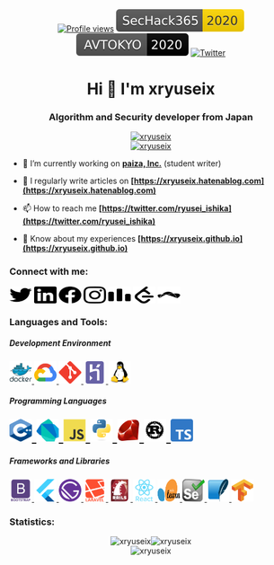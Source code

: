 <div align="center">
  <a href="https://github.com/xryuseix" target="blank"><img src="https://komarev.com/ghpvc/?username=xryuseix&label=Profile%20views&color=0e75b6&style=flat" alt="Profile views" /></a>
  <a href="https://sechack365.nict.go.jp/" target="blank"><img src="Badges/SecHack365-2020-ffd700.svg" alt="SecHack365" /></a>
  <a href="https://www.avtokyo.org/2020/" target="blank"><img src="Badges/AVTOKYO-2020-black.svg" alt="AVTOKYO" /></a>
  <a href="https://twitter.com/ryusei_ishika" target="blank"><img src="https://img.shields.io/twitter/follow/ryusei_ishika?label=%40ryusei_ishika" alt="Twitter" /></a>
</div>

<h1 align="center">Hi 👋 I'm xryuseix</h1>
<h3 align="center">Algorithm and Security developer from Japan</h3>

<div align="center">
  <a href="https://github.com/ryo-ma/github-profile-trophy">
    <img src="https://github-profile-trophy.vercel.app/?username=xryuseix&theme=onedark&rank=SECRET&column=2" alt="xryuseix" />
  </a>
  <br />
  <a href="https://github.com/ryo-ma/github-profile-trophy">
    <img src="https://github-profile-trophy.vercel.app/?username=xryuseix&theme=onedark&rank=SSS,SS,S,AAA,AA,A&column=5" alt="xryuseix" />
  </a>
</div>

- 🌱 I’m currently working on **[paiza, Inc.](https://paiza.jp/)** (student writer)

- 📢 I regularly write articles on **[https://xryuseix.hatenablog.com](https://xryuseix.hatenablog.com)**

- 📫 How to reach me **[https://twitter.com/ryusei_ishika](https://twitter.com/ryusei_ishika)**

- 📄 Know about my experiences **[https://xryuseix.github.io](https://xryuseix.github.io)**

<h3 align="left">Connect with me:</h3>
<div align="left">
  <a href="https://twitter.com/ryusei_ishika" target="blank"><img align="center" src="connect_with_me/twitter.svg" alt="ryusei_ishika" height="30" width="40" /></a>
  <a href="https://www.slideshare.net/ishikawaryusei" target="blank"><img align="center" src="connect_with_me/linkdin.svg" alt="https://www.slideshare.net/ishikawaryusei" height="30" width="40" /></a>
  <a href="https://www.facebook.com/profile.php?id=100010586593125" target="blank"><img align="center" src="connect_with_me/facebook.svg" alt="https://www.facebook.com/profile.php?id=100010586593125" height="30" width="40" /></a>
  <a href="https://www.instagram.com/ryusei_ishika/" target="blank"><img align="center" src="connect_with_me/instagram.svg" alt="https://www.instagram.com/ryusei_ishika/" height="30" width="40" /></a>
  <a href="https://codeforces.com/profile/xryuseix" target="blank"><img align="center" src="connect_with_me/codeforces.svg" alt="xryuseix" height="30" width="40" /></a>
  <a href="https://www.leetcode.com/xryuseix" target="blank"><img align="center" src="connect_with_me/leetcode.svg" alt="xryuseix" height="30" width="40" /></a>
  <a href="https://www.topcoder.com/members/xryuseix" target="blank"><img align="center" src="connect_with_me/topcoder.svg" alt="xryuseix" height="30" width="40" /></a>
</div>

<h3 align="left">Languages and Tools:</h3>
<h5 align="left">Development Environment</h5>
<div align="left">
  <a href="https://www.docker.com/" target="_blank"> <img src="languages_and_tools/docker.svg" alt="docker" width="40" height="40"/> </a>
  <a href="https://cloud.google.com" target="_blank"> <img src="languages_and_tools/gcp.svg" alt="gcp" width="40" height="40"/> </a>
  <a href="https://git-scm.com/" target="_blank"> <img src="languages_and_tools/git.svg" alt="git" width="40" height="40"/> </a>
  <a href="https://heroku.com" target="_blank"> <img src="languages_and_tools/heroku.svg" alt="heroku" width="40" height="40"/> </a>
  <a href="https://www.linux.org/" target="_blank"> <img src="languages_and_tools/linux.svg" alt="linux" width="40" height="40"/> </a>
</div>
<h5 align="left">Programming Languages</h5>
<div align="left" style="font-size:2em">
  <a href="https://www.w3schools.com/cpp/" target="_blank"> <img src="languages_and_tools/cplusplus.png" alt="cplusplus" width="40" height="40"/> </a>
  <a href="https://dart.dev" target="_blank"> <img src="languages_and_tools/dart.svg" alt="dart" width="40" height="40"/> </a>
  <a href="https://developer.mozilla.org/en-US/docs/Web/JavaScript" target="_blank"> <img src="languages_and_tools/javascript.svg" alt="javascript" width="40" height="40"/> </a>
  <a href="https://www.python.org" target="_blank"> <img src="languages_and_tools/python.svg" alt="python" width="40" height="40"/> </a>
  <a href="https://www.ruby-lang.org/en/" target="_blank"> <img src="languages_and_tools/ruby.svg" alt="ruby" width="40" height="40"/> </a>
  <a href="https://www.rust-lang.org" target="_blank"> <img src="languages_and_tools/rust.svg" alt="rust" width="40" height="40"/> </a>
  <a href="https://www.typescriptlang.org/" target="_blank"> <img src="languages_and_tools/typescript.png" alt="typescript" width="40" height="40"/> </a>
</div>
<h5 align="left">Frameworks and Libraries</h5>
<div align="left">
  <a href="https://getbootstrap.com" target="_blank"> <img src="languages_and_tools/bootstrap.svg" alt="bootstrap" width="40" height="40"/> </a>
  <a href="https://flutter.dev" target="_blank"> <img src="languages_and_tools/flutter.svg" alt="flutter" width="40" height="40"/> </a>
  <a href="https://www.gatsbyjs.com/" target="_blank"> <img src="languages_and_tools/gatsbyjs.svg" alt="gatsby" width="40" height="40"/> </a>
  <a href="https://laravel.com/" target="_blank"> <img src="languages_and_tools/laravel.svg" alt="laravel" width="40" height="40"/> </a>
  <a href="https://rubyonrails.org" target="_blank"> <img src="languages_and_tools/rails.svg" alt="rails" width="40" height="40"/> </a>
  <a href="https://reactjs.org/" target="_blank"> <img src="languages_and_tools/react.svg" alt="react" width="40" height="40"/> </a>
  <a href="https://scikit-learn.org/" target="_blank"> <img src="languages_and_tools/sklearn.svg" alt="scikit_learn" width="40" height="40"/> </a>
  <a href="https://www.selenium.dev" target="_blank"> <img src="languages_and_tools/selenium.svg" alt="selenium" width="40" height="40"/> </a>
  <a href="https://www.sqlite.org/" target="_blank"> <img src="languages_and_tools/sqlite.svg" alt="sqlite" width="40" height="40"/> </a>
  <a href="https://www.tensorflow.org" target="_blank"> <img src="languages_and_tools/tensorflow.svg" alt="tensorflow" width="40" height="40"/> </a>
</div>

<h3 align="left">Statistics:</h3>
<div align="center">
  <img width="42%" src="https://github-readme-stats.vercel.app/api/top-langs?username=xryuseix&layout=compact&langs_count=10&exclude_repo=SA-Plag,AtCoder_Backup,SecHack365-Dataset,&hide=html,Makefile,css,Tex,CMake,SCSS,C&theme=tokyonight" alt="xryuseix" /><img width="58%" src="https://github-readme-stats.vercel.app/api?username=xryuseix&show_icons=true&locale=en&theme=tokyonight" alt="xryuseix" />
</div>

<div align="center">
  <img src="https://github-readme-streak-stats.herokuapp.com/?user=xryuseix&theme=highcontrast" alt="xryuseix" />
</div>
